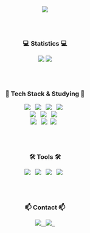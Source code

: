 <!--타이틀 부분-->
<div align="center">
    <img src="https://github.com/user-attachments/assets/5edd649b-5dec-427d-9870-76e38e75805c" />
</div>

<br /><br />

<!--GitHub Stats Card-->
<h3 align="center">💻 Statistics 💻</h3>
<div align="center">
  <img src="https://github-readme-stats.vercel.app/api?username=kimjeyoun&hide=contribs,prs&show_icons=true&theme=graywhite" />
  <img src="https://github-readme-stats.vercel.app/api/top-langs/?username=kimjeyoun&layout=compact" />
</div>

<br /><br />

<!-- Studying -->
<h3 align="center">📖 Tech Stack & Studying 📖</h3>
<div align="center">
  <img src="https://img.shields.io/badge/REACT-20232a?style=for-the-badge&logo=react&logoColor=61DAFB" /> &nbsp
  <img src="https://img.shields.io/badge/JAVASCRIPT-F7DF1E?style=for-the-badge&logo=javascript&logoColor=20232a" /> &nbsp
  <img src="https://img.shields.io/badge/HTML5-E34F26?style=for-the-badge&logo=html5&logoColor=white" /> &nbsp
  <img src="https://img.shields.io/badge/CSS3-1572B6?style=for-the-badge&logo=css3&logoColor=white" /> &nbsp
</div>

<div align="center">
  <img src="https://img.shields.io/badge/THREE.js-000000?style=for-the-badge&logo=three.js&logoColor=white" /> &nbsp
  <img src="https://img.shields.io/badge/NEXT.js-000000?style=for-the-badge&logo=next.js&logoColor=white" /> &nbsp
  <img src="https://img.shields.io/badge/TYPESCRIPT-3178C6?style=for-the-badge&logo=javascript&logoColor=white" /> &nbsp
</div>

<div align="center">
  <img src="https://img.shields.io/badge/RECOIL-3578E5?style=for-the-badge&logo=recoil&logoColor=61DAFB" /> &nbsp
  <img src="https://img.shields.io/badge/VSCode-2C2C32.svg?style=for-the-badge&logo=visual-studio-code&logoColor=22ABF3" />&nbsp
  <img src="https://img.shields.io/badge/AXIOS-5A29E4?style=for-the-badge&logo=axios&logoColor=ffd35b" /> &nbsp
</div>

<br /><br />

<!-- Tools -->
<h3 align="center">🛠 Tools 🛠</h3>
<div align="center">
  <img src="https://img.shields.io/badge/VSCode-007ACC?style=for-the-badge&logo=visualstudiocode&logoColor=white" /> &nbsp
  <img src="https://img.shields.io/badge/GIT-F05032?style=for-the-badge&logo=git&logoColor=white" /> &nbsp
  <img src="https://img.shields.io/badge/GITHUB-181717?style=for-the-badge&logo=github&logoColor=white" /> &nbsp
  <img src="https://img.shields.io/badge/NOTION-000000?style=for-the-badge&logo=notion&logoColor=white" /> &nbsp
</div>

<br /><br />

<!-- Contact -->
<h3 align="center">📫 Contact 📫</h3>
<div align="center">
  <a href="https://mail.naver.com/v2/new?type=toMe">
    <img src="https://img.shields.io/badge/NAVER MAIL-03C75A?style=for-the-badge&logo=naver&logoColor=white" /> &nbsp
  </a>
  <a href="https://www.instagram.com/jaeyoun223/">
    <img src="https://img.shields.io/badge/INSTAGRAM-FF0069?style=for-the-badge&logo=instagram&logoColor=white" /> &nbsp
  </a>
</div>
